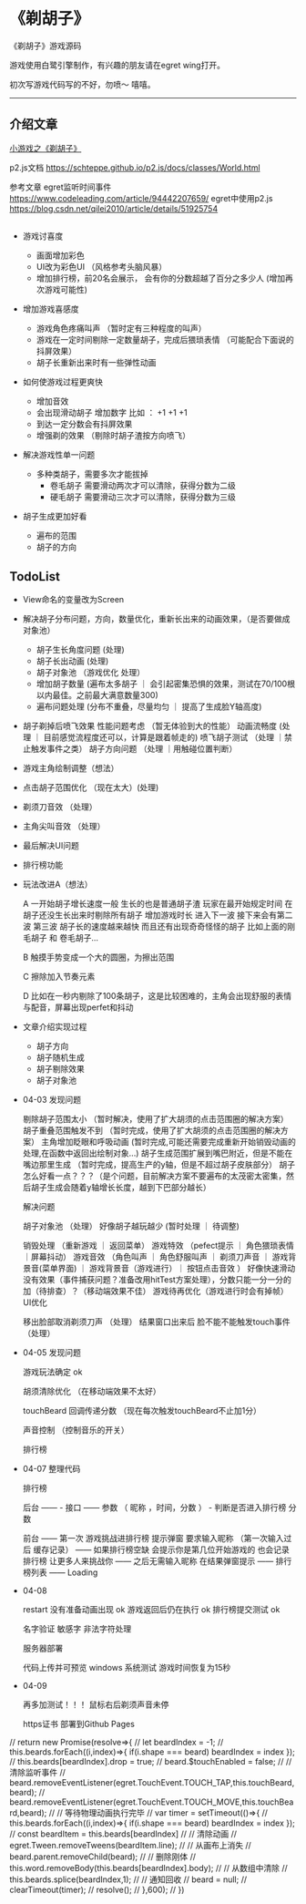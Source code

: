 # 《剃胡子》

《剃胡子》游戏源码

游戏使用白鹭引擎制作，有兴趣的朋友请在egret wing打开。

初次写游戏代码写的不好，勿喷～ 嘻嘻。

---

## 介绍文章

[小游戏之《剃胡子》](http://wuzefeng.cn/article/5e7f1eaed739af775d53ebca)


p2.js文档
https://schteppe.github.io/p2.js/docs/classes/World.html

参考文章
egret监听时间事件 https://www.codeleading.com/article/94442207659/
egret中使用p2.js https://blog.csdn.net/qilei2010/article/details/51925754

##

- 游戏讨喜度
    - 画面增加彩色
    - UI改为彩色UI （风格参考头脑风暴）
    - 增加排行榜，前20名会展示， 会有你的分数超越了百分之多少人 (增加再次游戏可能性)

- 增加游戏喜感度
    - 游戏角色疼痛叫声 （暂时定有三种程度的叫声）
    - 游戏在一定时间剔除一定数量胡子，完成后猥琐表情 （可能配合下面说的抖屏效果）
    - 胡子长重新出来时有一些弹性动画

- 如何使游戏过程更爽快
    - 增加音效
    - 会出现滑动胡子 增加数字 比如 ： +1 +1 +1
    - 到达一定分数会有抖屏效果
    - 增强剃的效果 （剔除时胡子渣按方向喷飞）

- 解决游戏性单一问题
    - 多种类胡子，需要多次才能拔掉
        - 卷毛胡子 需要滑动两次才可以清除，获得分数为二级
        - 硬毛胡子 需要滑动三次才可以清除，获得分数为三级

- 胡子生成更加好看
    - 遍布的范围
    - 胡子的方向


## TodoList

- View命名的变量改为Screen

- 解决胡子分布问题，方向，数量优化，重新长出来的动画效果，（是否要做成对象池）
    - 胡子生长角度问题 (处理)
    - 胡子长出动画 (处理)
    - 胡子对象池  （游戏优化 处理）
    - 增加胡子数量 (遍布太多胡子 ｜ 会引起密集恐惧的效果，测试在70/100根以内最佳。之前最大满意数量300)
    - 遍布问题处理 (分布不重叠，尽量均匀 ｜ 提高了生成脸Y轴高度)

- 胡子剃掉后喷飞效果
    性能问题考虑 （暂无体验到大的性能）
    动画流畅度   (处理 ｜ 目前感觉流程度还可以，计算是跟着帧走的)
    喷飞胡子测试 （处理 ｜禁止触发事件之类）
    胡子方向问题 （处理 ｜用触碰位置判断）

- 游戏主角绘制调整（想法）

- 点击胡子范围优化 （现在太大）(处理)

- 剃须刀音效 （处理）

- 主角尖叫音效 （处理）

- 最后解决UI问题

- 排行榜功能

- 玩法改进A（想法）

    A
    一开始胡子增长速度一般 生长的也是普通胡子渣 玩家在最开始规定时间 在胡子还没生长出来时剔除所有胡子 增加游戏时长 进入下一波
    接下来会有第二波 第三波 胡子长的速度越来越快 而且还有出现奇奇怪怪的胡子 比如上面的刚毛胡子 和 卷毛胡子...

    B
    触摸手势变成一个大的圆圈，为擦出范围

    C
    擦除加入节奏元素

    D
    比如在一秒内剔除了100条胡子，这是比较困难的，主角会出现舒服的表情与配音，屏幕出现perfet和抖动


- 文章介绍实现过程

    - 胡子方向
    - 胡子随机生成
    - 胡子剔除效果
    - 胡子对象池

- 04-03 发现问题

    剔除胡子范围太小 （暂时解决，使用了扩大胡须的点击范围圈的解决方案）
    胡子重叠范围触发不到 （暂时完成，使用了扩大胡须的点击范围圈的解决方案）
    主角增加眨眼和呼吸动画 (暂时完成,可能还需要完成重新开始销毁动画的处理,在函数中返回出绘制对象...)
    胡子生成范围扩展到嘴巴附近，但是不能在嘴边那里生成 （暂时完成，提高生产的y轴，但是不超过胡子皮肤部分）
    胡子怎么好看一点？？？（是个问题，目前解决方案不要遍布的太茂密太密集，然后胡子生成会随着y轴增长长度，越到下巴部分越长）

    解决问题

    胡子对象池 （处理）
    好像胡子越玩越少 (暂时处理 ｜ 待调整)

    销毁处理 （重新游戏 ｜ 返回菜单）
    游戏特效 （pefect提示 ｜ 角色猥琐表情 ｜屏幕抖动）
    游戏音效 （角色叫声 ｜ 角色舒服叫声 ｜ 剃须刀声音 ｜ 游戏背景音(菜单界面) ｜ 游戏背景音（游戏进行）｜ 按钮点击音效 ）
    好像快速滑动没有效果（事件捕获问题？准备改用hitTest方案处理），分数只能一分一分的加（待排查）？（移动端效果不佳）
    游戏待再优化（游戏进行时会有掉帧）
    UI优化

    移出脸部取消剃须刀声 （处理）
    结果窗口出来后 脸不能不能触发touch事件 （处理）

- 04-05 发现问题

    游戏玩法确定 ok

    胡须清除优化 （在移动端效果不太好）

    touchBeard 回调传递分数 （现在每次触发touchBeard不止加1分）

    声音控制 （控制音乐的开关）

    排行榜

- 04-07 整理代码

    排行榜

    后台 ——
        - 接口 —— 参数  （ 昵称 ，时间，分数 ）
        - 判断是否进入排行榜 分数

    前台  —— 第一次 游戏挑战进排行榜 提示弹窗 要求输入昵称 （第一次输入过后 缓存记录）
          —— 如果排行榜空缺 会提示你是第几位开始游戏的 也会记录排行榜 让更多人来挑战你
          —— 之后无需输入昵称 在结果弹窗提示
          —— 排行榜列表
          —— Loading

- 04-08

    restart 没有准备动画出现 ok
    游戏返回后仍在执行 ok
    排行榜提交测试 ok

    名字验证  敏感字 非法字符处理

    服务器部署

    代码上传并可预览
    windows 系统测试
    游戏时间恢复为15秒

- 04-09

    再多加测试！！！
    鼠标右后剃须声音未停

    https证书
    部署到Github Pages

// return new Promise(resolve=>{
//     let beardIndex = -1;
//     this.beards.forEach((i,index)=>{ if(i.shape === beard) beardIndex = index });
//     this.beards[beardIndex].drop = true;
//     beard.$touchEnabled = false;
//     // 清除监听事件
//     beard.removeEventListener(egret.TouchEvent.TOUCH_TAP,this.touchBeard,beard);
//     beard.removeEventListener(egret.TouchEvent.TOUCH_MOVE,this.touchBeard,beard);
//     // 等待物理动画执行完毕
//     var timer = setTimeout(()=>{
//         this.beards.forEach((i,index)=>{ if(i.shape === beard) beardIndex = index });
//         const beardItem = this.beards[beardIndex]
//         // 清除动画
//         egret.Tween.removeTweens(beardItem.line);
//         // 从画布上消失
//         beard.parent.removeChild(beard);
//         // 删除刚体
//         this.word.removeBody(this.beards[beardIndex].body);
//         // 从数组中清除
//         this.beards.splice(beardIndex,1);
//         // 通知回收
//         beard = null;
//         clearTimeout(timer);
//         resolve();
//     },600);
// })
